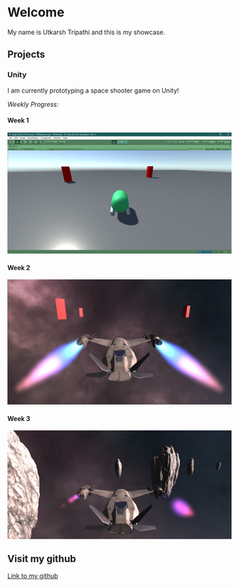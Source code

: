 # Welcome

My name is Utkarsh Tripathi and this is my showcase.

## Projects

### Unity

I am currently prototyping a space shooter game on Unity! 

*Weekly Progress:*

#### Week 1

![](./media/week1.png)

#### Week 2

![](./media/week2.png)

#### Week 3

![](./media/week3.png)


## Visit my github

[Link to my github](https://github.com/tripathiu)
